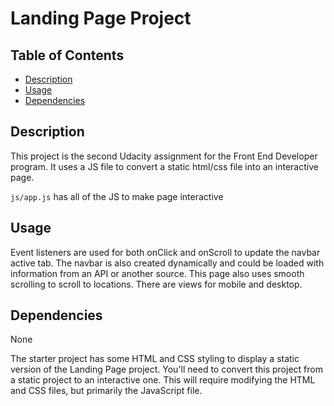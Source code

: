# Landing Page Project

## Table of Contents

- [Description](#Description)
- [Usage](#Usage)
- [Dependencies](#Dependencies)

## Description

This project is the second Udacity assignment for the Front End Developer program. It uses a JS file to convert a static html/css file into an interactive page.

`js/app.js` has all of the JS to make page interactive

## Usage

Event listeners are used for both onClick and onScroll to update the navbar active tab. The navbar is also created dynamically and could be loaded with information from an API or another source. This page also uses smooth scrolling to scroll to locations. There are views for mobile and desktop.

## Dependencies

None

The starter project has some HTML and CSS styling to display a static version of the Landing Page project. You'll need to convert this project from a static project to an interactive one. This will require modifying the HTML and CSS files, but primarily the JavaScript file.
